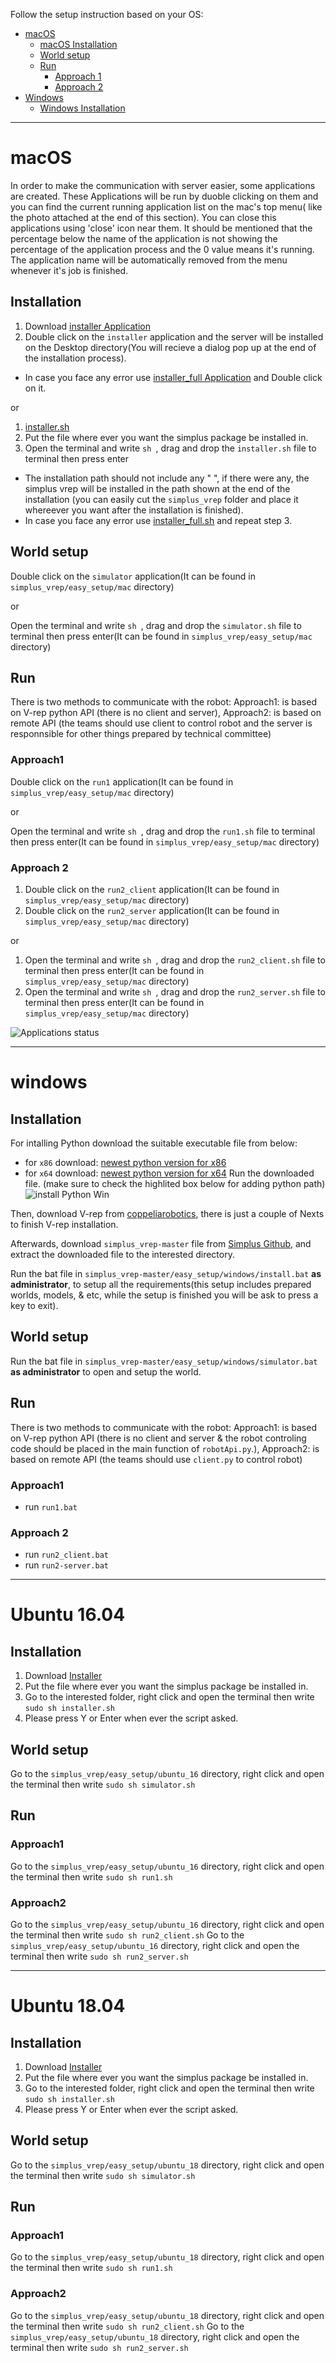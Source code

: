 Follow the setup instruction based on your OS:
- [macOS](#macOS)
  - [macOS Installation](https://github.com/Robocup-simplus/simplus_vrep/blob/master/EASY_SETUP.md#installation)
  - [World setup](https://github.com/Robocup-simplus/simplus_vrep/blob/master/EASY_SETUP.md#world-setup)
  - [Run](https://github.com/Robocup-simplus/simplus_vrep/blob/master/EASY_SETUP.md#run)
    - [Approach 1](https://github.com/Robocup-simplus/simplus_vrep/blob/master/EASY_SETUP.md#approach1)
    - [Approach 2](https://github.com/Robocup-simplus/simplus_vrep/blob/master/EASY_SETUP.md#approach2)
- [Windows](#Windows)
  - [Windows Installation](https://github.com/Robocup-simplus/simplus_vrep/blob/master/EASY_SETUP.md#installation-1)
  
---

# macOS  
In order to make the communication with server easier, some applications are created. These Applications will be run by duoble clicking on them and you can find the current running application list on the mac's top menu( like the photo attached at the end of this section). You can close this applications using 'close' icon near them. It should be mentioned that the percentage below the name of the application is not showing the percentage of the application process and the 0 value means it's running. The application name will be automatically removed from the menu whenever it's job is finished.

## Installation
1. Download [installer Application](https://github.com/Robocup-simplus/simplus_vrep/raw/master/easy_setup/mac/installer.zip) 
2. Double click on the `installer` application and the server will be installed on the Desktop directory(You will recieve a dialog pop up at the end of the installation process).
- In case you face any error use [installer_full Application](https://github.com/Robocup-simplus/simplus_vrep/raw/master/easy_setup/mac/installer_full.zip) and Double click on it.

or

1. [installer.sh](https://raw.githubusercontent.com/Robocup-simplus/simplus_vrep/master/easy_setup/mac/installer.sh)
2. Put the file where ever you want the simplus package be installed in.
3. Open the terminal and write `sh `, drag and drop the `installer.sh` file to terminal then press enter
- The installation path should not include any " ", if there were any, the simplus vrep will be installed in the path shown at the end of the installation (you can easily cut the  `simplus_vrep` folder and place it whereever you want after the installation is finished).
- In case you face any error use [installer_full.sh](https://raw.githubusercontent.com/Robocup-simplus/simplus_vrep/master/easy_setup/mac/installer_full.sh) and repeat step 3.

## World setup
Double click on the `simulator` application(It can be found in `simplus_vrep/easy_setup/mac` directory)

or

Open the terminal and write `sh `, drag and drop the `simulator.sh` file to terminal then press enter(It can be found in `simplus_vrep/easy_setup/mac` directory)


## Run 
There is two methods to communicate with the robot:
Approach1: is based on V-rep python API (there is no client and server),
Approach2: is based on remote API (the teams should use client to control robot and the server is responnsible for other things prepared by technical committee) 

### Approach1
Double click on the `run1` application(It can be found in `simplus_vrep/easy_setup/mac` directory)

or

Open the terminal and write `sh `, drag and drop the `run1.sh` file to terminal then press enter(It can be found in `simplus_vrep/easy_setup/mac` directory)

### Approach 2
1. Double click on the `run2_client` application(It can be found in `simplus_vrep/easy_setup/mac` directory)
2. Double click on the `run2_server` application(It can be found in `simplus_vrep/easy_setup/mac` directory)

or

1. Open the terminal and write `sh `, drag and drop the `run2_client.sh` file to terminal then press enter(It can be found in `simplus_vrep/easy_setup/mac` directory)
2.  Open the terminal and write `sh `, drag and drop the `run2_server.sh` file to terminal then press enter(It can be found in `simplus_vrep/easy_setup/mac` directory)

![Applications status](docs/img/mac_runpackage.png?raw=true "Applications status")

---

# windows

## Installation
For intalling Python download the suitable executable file from below:
- for `x86` download: [newest python version for x86](https://www.python.org/ftp/python/3.8.0/python-3.8.0.exe)
- for `x64` download: [newest python version for x64](https://www.python.org/ftp/python/3.8.0/python-3.8.0-amd64.exe)
Run the downloaded file. (make sure to check the highlited box below for adding python path)
![install Python Win](docs/img/installPythonWin.png?raw=true "install Python Win")

Then, download V-rep from [coppeliarobotics](http://coppeliarobotics.com/files/V-REP_PLAYER_V3_6_2_Setup.exe), there is just a couple of Nexts to finish V-rep installation.

Afterwards, download `simplus_vrep-master` file from [Simplus Github](https://github.com/Robocup-simplus/simplus_vrep/archive/master.zip), and extract the downloaded file to the interested directory.

Run the bat file in `simplus_vrep-master/easy_setup/windows/install.bat` **as administrator**, to setup all the requirements(this setup includes prepared worlds, models, & etc, while the setup is finished you will be ask to press a key to exit).


## World setup
Run the bat file in `simplus_vrep-master/easy_setup/windows/simulator.bat` **as administrator** to open and setup the world.

## Run 
There is two methods to communicate with the robot:
Approach1: is based on V-rep python API (there is no client and server & the robot controling code should be placed in the main function of `robotApi.py`.),
Approach2: is based on remote API (the teams should use `client.py` to control robot) 

### Approach1
- run `run1.bat`
### Approach 2
- run `run2_client.bat`
- run `run2-server.bat` 

---

# Ubuntu 16.04
## Installation
1. Download [Installer](https://github.com/Robocup-simplus/simplus_vrep/raw/master/easy_setup/ubuntu_16/installer.tar.gz)
2. Put the file where ever you want the simplus package be installed in.
3. Go to the interested folder, right click and open the terminal then write `sudo sh installer.sh`
4. Please press Y or Enter when ever the script asked.
## World setup
Go to the `simplus_vrep/easy_setup/ubuntu_16` directory, right click and open the terminal then write `sudo sh simulator.sh`
## Run 
### Approach1
Go to the `simplus_vrep/easy_setup/ubuntu_16` directory, right click and open the terminal then write `sudo sh run1.sh`
### Approach2
Go to the `simplus_vrep/easy_setup/ubuntu_16` directory, right click and open the terminal then write `sudo sh run2_client.sh`
Go to the `simplus_vrep/easy_setup/ubuntu_16` directory, right click and open the terminal then write `sudo sh run2_server.sh`

---

# Ubuntu 18.04
## Installation
1. Download [Installer](https://github.com/Robocup-simplus/simplus_vrep/raw/master/easy_setup/ubuntu_18/installer.tar.gz)
2. Put the file where ever you want the simplus package be installed in.
3. Go to the interested folder, right click and open the terminal then write `sudo sh installer.sh`
4. Please press Y or Enter when ever the script asked.
## World setup
Go to the `simplus_vrep/easy_setup/ubuntu_18` directory, right click and open the terminal then write `sudo sh simulator.sh`
## Run 
### Approach1
Go to the `simplus_vrep/easy_setup/ubuntu_18` directory, right click and open the terminal then write `sudo sh run1.sh`
### Approach2
Go to the `simplus_vrep/easy_setup/ubuntu_18` directory, right click and open the terminal then write `sudo sh run2_client.sh`
Go to the `simplus_vrep/easy_setup/ubuntu_18` directory, right click and open the terminal then write `sudo sh run2_server.sh`


